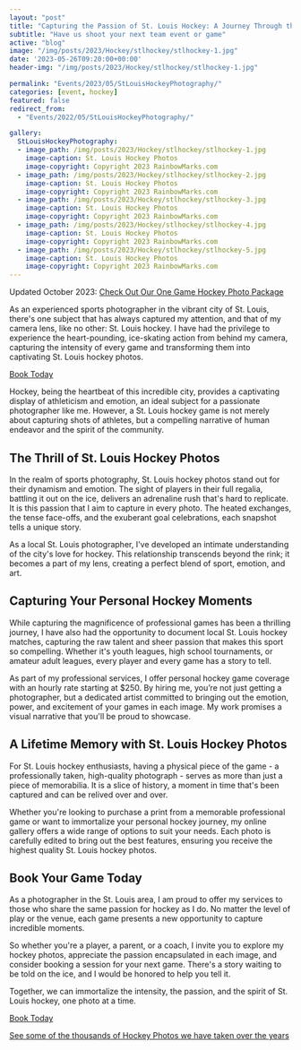 ```yaml
---
layout: "post"
title: "Capturing the Passion of St. Louis Hockey: A Journey Through the Lens"
subtitle: "Have us shoot your next team event or game"
active: "blog"
image: "/img/posts/2023/Hockey/stlhockey/stlhockey-1.jpg"
date: '2023-05-26T09:20:00+00:00'
header-img: "/img/posts/2023/Hockey/stlhockey/stlhockey-1.jpg"

permalink: "Events/2023/05/StLouisHockeyPhotography/"
categories: [event, hockey]
featured: false
redirect_from: 
  - "Events/2022/05/StLouisHockeyPhotography/"

gallery:
  StLouisHockeyPhotography:
  - image_path: /img/posts/2023/Hockey/stlhockey/stlhockey-1.jpg
    image-caption: St. Louis Hockey Photos
    image-copyright: Copyright 2023 RainbowMarks.com
  - image_path: /img/posts/2023/Hockey/stlhockey/stlhockey-2.jpg
    image-caption: St. Louis Hockey Photos
    image-copyright: Copyright 2023 RainbowMarks.com
  - image_path: /img/posts/2023/Hockey/stlhockey/stlhockey-3.jpg
    image-caption: St. Louis Hockey Photos
    image-copyright: Copyright 2023 RainbowMarks.com
  - image_path: /img/posts/2023/Hockey/stlhockey/stlhockey-4.jpg
    image-caption: St. Louis Hockey Photos
    image-copyright: Copyright 2023 RainbowMarks.com
  - image_path: /img/posts/2023/Hockey/stlhockey/stlhockey-5.jpg
    image-caption: St. Louis Hockey Photos
    image-copyright: Copyright 2023 RainbowMarks.com
---
```

Updated October 2023: [Check Out Our One Game Hockey Photo Package](https://rainbowmarks.com/events/hockey/)

As an experienced sports photographer in the vibrant city of St. Louis, there's one subject that has always captured my attention, and that of my camera lens, like no other: St. Louis hockey. I have had the privilege to experience the heart-pounding, ice-skating action from behind my camera, capturing the intensity of every game and transforming them into captivating St. Louis hockey photos.

[Book Today](https://www.chrishammond.com/Contact)

Hockey, being the heartbeat of this incredible city, provides a captivating display of athleticism and emotion, an ideal subject for a passionate photographer like me. However, a St. Louis hockey game is not merely about capturing shots of athletes, but a compelling narrative of human endeavor and the spirit of the community.

## The Thrill of St. Louis Hockey Photos
In the realm of sports photography, St. Louis hockey photos stand out for their dynamism and emotion. The sight of players in their full regalia, battling it out on the ice, delivers an adrenaline rush that's hard to replicate. It is this passion that I aim to capture in every photo. The heated exchanges, the tense face-offs, and the exuberant goal celebrations, each snapshot tells a unique story.

As a local St. Louis photographer, I've developed an intimate understanding of the city's love for hockey. This relationship transcends beyond the rink; it becomes a part of my lens, creating a perfect blend of sport, emotion, and art.

## Capturing Your Personal Hockey Moments
While capturing the magnificence of professional games has been a thrilling journey, I have also had the opportunity to document local St. Louis hockey matches, capturing the raw talent and sheer passion that makes this sport so compelling. Whether it's youth leagues, high school tournaments, or amateur adult leagues, every player and every game has a story to tell.

As part of my professional services, I offer personal hockey game coverage with an hourly rate starting at $250. By hiring me, you’re not just getting a photographer, but a dedicated artist committed to bringing out the emotion, power, and excitement of your games in each image. My work promises a visual narrative that you'll be proud to showcase.

## A Lifetime Memory with St. Louis Hockey Photos
For St. Louis hockey enthusiasts, having a physical piece of the game - a professionally taken, high-quality photograph - serves as more than just a piece of memorabilia. It is a slice of history, a moment in time that's been captured and can be relived over and over.

Whether you're looking to purchase a print from a memorable professional game or want to immortalize your personal hockey journey, my online gallery offers a wide range of options to suit your needs. Each photo is carefully edited to bring out the best features, ensuring you receive the highest quality St. Louis hockey photos.

## Book Your Game Today
As a photographer in the St. Louis area, I am proud to offer my services to those who share the same passion for hockey as I do. No matter the level of play or the venue, each game presents a new opportunity to capture incredible moments.

So whether you're a player, a parent, or a coach, I invite you to explore my hockey photos, appreciate the passion encapsulated in each image, and consider booking a session for your next game. There's a story waiting to be told on the ice, and I would be honored to help you tell it.

Together, we can immortalize the intensity, the passion, and the spirit of St. Louis hockey, one photo at a time.

[Book Today](https://www.chrishammond.com/Contact)

[See some of the thousands of Hockey Photos we have taken over the years](https://photos.rainbowmarks.com/search#q=hockey)




